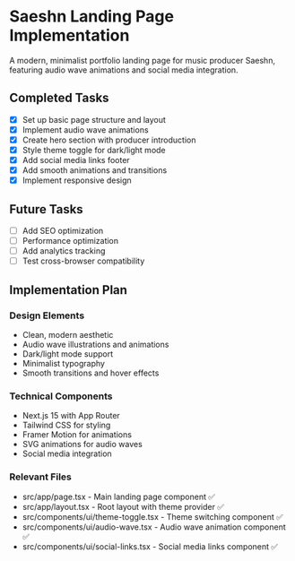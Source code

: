 # Saeshn Landing Page Implementation

A modern, minimalist portfolio landing page for music producer Saeshn, featuring audio wave animations and social media integration.

## Completed Tasks

- [x] Set up basic page structure and layout
- [x] Implement audio wave animations
- [x] Create hero section with producer introduction
- [x] Style theme toggle for dark/light mode
- [x] Add social media links footer
- [x] Add smooth animations and transitions
- [x] Implement responsive design

## Future Tasks

- [ ] Add SEO optimization
- [ ] Performance optimization
- [ ] Add analytics tracking
- [ ] Test cross-browser compatibility

## Implementation Plan

### Design Elements

- Clean, modern aesthetic
- Audio wave illustrations and animations
- Dark/light mode support
- Minimalist typography
- Smooth transitions and hover effects

### Technical Components

- Next.js 15 with App Router
- Tailwind CSS for styling
- Framer Motion for animations
- SVG animations for audio waves
- Social media integration

### Relevant Files

- src/app/page.tsx - Main landing page component ✅
- src/app/layout.tsx - Root layout with theme provider ✅
- src/components/ui/theme-toggle.tsx - Theme switching component ✅
- src/components/ui/audio-wave.tsx - Audio wave animation component ✅
- src/components/ui/social-links.tsx - Social media links component ✅
